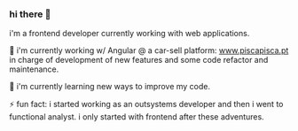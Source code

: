 ### hi there 👋

i'm a frontend developer currently working with web applications.

🔭 i'm currently working w/ Angular @ a car-sell platform: www.piscapisca.pt in charge of development of new features and some code refactor and maintenance.

🌱 i'm currently learning new ways to improve my code.

⚡ fun fact: i started working as an outsystems developer and then i went to functional analyst. i only started with frontend after these adventures.

<!--
**ruimrs/ruimrs** is a ✨ _special_ ✨ repository because its `README.md` (this file) appears on your GitHub profile.

Here are some ideas to get you started:

- 🔭 I’m currently working on ...
- 🌱 I’m currently learning ...
- 👯 I’m looking to collaborate on ...
- 🤔 I’m looking for help with ...
- 💬 Ask me about ...
- 📫 How to reach me: ...
- 😄 Pronouns: ...
- ⚡ Fun fact: ...
-->

